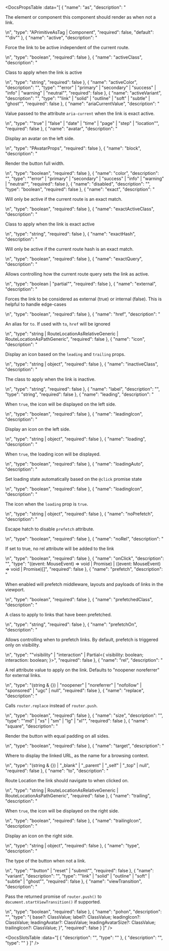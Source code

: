 <!-- This file was automatic generated. Do not edit it manually -->

<DocsPropsTable :data="[
  {
    "name": "as",
    "description": "<p>The element or component this component should render as when not a link.</p>\n",
    "type": "APrimitiveAsTag | Component",
    "required": false,
    "default": "\"div\""
  },
  {
    "name": "active",
    "description": "<p>Force the link to be active independent of the current route.</p>\n",
    "type": "boolean",
    "required": false
  },
  {
    "name": "activeClass",
    "description": "<p>Class to apply when the link is active</p>\n",
    "type": "string",
    "required": false
  },
  {
    "name": "activeColor",
    "description": "",
    "type": "\"error\" | \"primary\" | \"secondary\" | \"success\" | \"info\" | \"warning\" | \"neutral\"",
    "required": false
  },
  {
    "name": "activeVariant",
    "description": "",
    "type": "\"link\" | \"solid\" | \"outline\" | \"soft\" | \"subtle\" | \"ghost\"",
    "required": false
  },
  {
    "name": "ariaCurrentValue",
    "description": "<p>Value passed to the attribute <code>aria-current</code> when the link is exact active.</p>\n",
    "type": "\"true\" | \"false\" | \"date\" | \"time\" | \"page\" | \"step\" | \"location\"",
    "required": false
  },
  {
    "name": "avatar",
    "description": "<p>Display an avatar on the left side.</p>\n",
    "type": "PAvatarProps",
    "required": false
  },
  {
    "name": "block",
    "description": "<p>Render the button full width.</p>\n",
    "type": "boolean",
    "required": false
  },
  {
    "name": "color",
    "description": "",
    "type": "\"error\" | \"primary\" | \"secondary\" | \"success\" | \"info\" | \"warning\" | \"neutral\"",
    "required": false
  },
  {
    "name": "disabled",
    "description": "",
    "type": "boolean",
    "required": false
  },
  {
    "name": "exact",
    "description": "<p>Will only be active if the current route is an exact match.</p>\n",
    "type": "boolean",
    "required": false
  },
  {
    "name": "exactActiveClass",
    "description": "<p>Class to apply when the link is exact active</p>\n",
    "type": "string",
    "required": false
  },
  {
    "name": "exactHash",
    "description": "<p>Will only be active if the current route hash is an exact match.</p>\n",
    "type": "boolean",
    "required": false
  },
  {
    "name": "exactQuery",
    "description": "<p>Allows controlling how the current route query sets the link as active.</p>\n",
    "type": "boolean | \"partial\"",
    "required": false
  },
  {
    "name": "external",
    "description": "<p>Forces the link to be considered as external (true) or internal (false). This is helpful to handle edge-cases</p>\n",
    "type": "boolean",
    "required": false
  },
  {
    "name": "href",
    "description": "<p>An alias for <code>to</code>. If used with <code>to</code>, <code>href</code> will be ignored</p>\n",
    "type": "string | RouteLocationAsRelativeGeneric | RouteLocationAsPathGeneric",
    "required": false
  },
  {
    "name": "icon",
    "description": "<p>Display an icon based on the <code>leading</code> and <code>trailing</code> props.</p>\n",
    "type": "string | object",
    "required": false
  },
  {
    "name": "inactiveClass",
    "description": "<p>The class to apply when the link is inactive.</p>\n",
    "type": "string",
    "required": false
  },
  {
    "name": "label",
    "description": "",
    "type": "string",
    "required": false
  },
  {
    "name": "leading",
    "description": "<p>When <code>true</code>, the icon will be displayed on the left side.</p>\n",
    "type": "boolean",
    "required": false
  },
  {
    "name": "leadingIcon",
    "description": "<p>Display an icon on the left side.</p>\n",
    "type": "string | object",
    "required": false
  },
  {
    "name": "loading",
    "description": "<p>When <code>true</code>, the loading icon will be displayed.</p>\n",
    "type": "boolean",
    "required": false
  },
  {
    "name": "loadingAuto",
    "description": "<p>Set loading state automatically based on the <code>@click</code> promise state</p>\n",
    "type": "boolean",
    "required": false
  },
  {
    "name": "loadingIcon",
    "description": "<p>The icon when the <code>loading</code> prop is <code>true</code>.</p>\n",
    "type": "string | object",
    "required": false
  },
  {
    "name": "noPrefetch",
    "description": "<p>Escape hatch to disable <code>prefetch</code> attribute.</p>\n",
    "type": "boolean",
    "required": false
  },
  {
    "name": "noRel",
    "description": "<p>If set to true, no rel attribute will be added to the link</p>\n",
    "type": "boolean",
    "required": false
  },
  {
    "name": "onClick",
    "description": "",
    "type": "((event: MouseEvent) => void | Promise<void>) | ((event: MouseEvent) => void | Promise<void>)[]",
    "required": false
  },
  {
    "name": "prefetch",
    "description": "<p>When enabled will prefetch middleware, layouts and payloads of links in the viewport.</p>\n",
    "type": "boolean",
    "required": false
  },
  {
    "name": "prefetchedClass",
    "description": "<p>A class to apply to links that have been prefetched.</p>\n",
    "type": "string",
    "required": false
  },
  {
    "name": "prefetchOn",
    "description": "<p>Allows controlling when to prefetch links. By default, prefetch is triggered only on visibility.</p>\n",
    "type": "\"visibility\" | \"interaction\" | Partial<{ visibility: boolean; interaction: boolean; }>",
    "required": false
  },
  {
    "name": "rel",
    "description": "<p>A rel attribute value to apply on the link. Defaults to &quot;noopener noreferrer&quot; for external links.</p>\n",
    "type": "(string & {}) | \"noopener\" | \"noreferrer\" | \"nofollow\" | \"sponsored\" | \"ugc\" | null",
    "required": false
  },
  {
    "name": "replace",
    "description": "<p>Calls <code>router.replace</code> instead of <code>router.push</code>.</p>\n",
    "type": "boolean",
    "required": false
  },
  {
    "name": "size",
    "description": "",
    "type": "\"md\" | \"xs\" | \"sm\" | \"lg\" | \"xl\"",
    "required": false
  },
  {
    "name": "square",
    "description": "<p>Render the button with equal padding on all sides.</p>\n",
    "type": "boolean",
    "required": false
  },
  {
    "name": "target",
    "description": "<p>Where to display the linked URL, as the name for a browsing context.</p>\n",
    "type": "(string & {}) | \"_blank\" | \"_parent\" | \"_self\" | \"_top\" | null",
    "required": false
  },
  {
    "name": "to",
    "description": "<p>Route Location the link should navigate to when clicked on.</p>\n",
    "type": "string | RouteLocationAsRelativeGeneric | RouteLocationAsPathGeneric",
    "required": false
  },
  {
    "name": "trailing",
    "description": "<p>When <code>true</code>, the icon will be displayed on the right side.</p>\n",
    "type": "boolean",
    "required": false
  },
  {
    "name": "trailingIcon",
    "description": "<p>Display an icon on the right side.</p>\n",
    "type": "string | object",
    "required": false
  },
  {
    "name": "type",
    "description": "<p>The type of the button when not a link.</p>\n",
    "type": "\"button\" | \"reset\" | \"submit\"",
    "required": false
  },
  {
    "name": "variant",
    "description": "",
    "type": "\"link\" | \"solid\" | \"outline\" | \"soft\" | \"subtle\" | \"ghost\"",
    "required": false
  },
  {
    "name": "viewTransition",
    "description": "<p>Pass the returned promise of <code>router.push()</code> to <code>document.startViewTransition()</code> if supported.</p>\n",
    "type": "boolean",
    "required": false
  },
  {
    "name": "pohon",
    "description": "",
    "type": "{ base?: ClassValue; label?: ClassValue; leadingIcon?: ClassValue; leadingAvatar?: ClassValue; leadingAvatarSize?: ClassValue; trailingIcon?: ClassValue; }",
    "required": false
  }
]" />

<DocsSlotsTable :data="[
  {
    "description": "",
    "type": ""
  },
  {
    "description": "",
    "type": ""
  }
]" />
